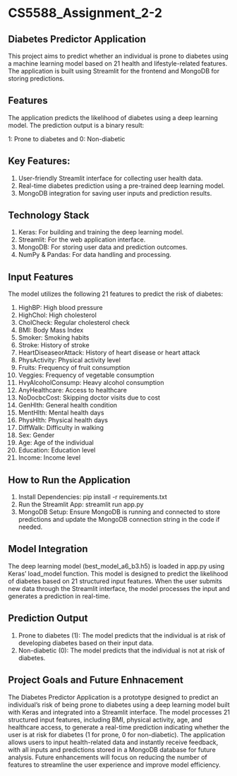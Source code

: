 # CS5588_Assignment_2-2

## Diabetes Predictor Application

This project aims to predict whether an individual is prone to diabetes using a machine learning model based on 21 health and lifestyle-related features. The application is built using Streamlit for the frontend and MongoDB for storing predictions.

## Features

The application predicts the likelihood of diabetes using a deep learning model. The prediction output is a binary result:

1: Prone to diabetes and 0: Non-diabetic

## Key Features:

1. User-friendly Streamlit interface for collecting user health data.
2. Real-time diabetes prediction using a pre-trained deep learning model.
3. MongoDB integration for saving user inputs and prediction results.

## Technology Stack

1. Keras: For building and training the deep learning model.
2. Streamlit: For the web application interface.
3. MongoDB: For storing user data and prediction outcomes.
4. NumPy & Pandas: For data handling and processing.

## Input Features

The model utilizes the following 21 features to predict the risk of diabetes:

1.	HighBP: High blood pressure
2.	HighChol: High cholesterol
3.	CholCheck: Regular cholesterol check
4.	BMI: Body Mass Index
5.	Smoker: Smoking habits
6.	Stroke: History of stroke
7.	HeartDiseaseorAttack: History of heart disease or heart attack
8.	PhysActivity: Physical activity level
9.	Fruits: Frequency of fruit consumption
10.	Veggies: Frequency of vegetable consumption
11.	HvyAlcoholConsump: Heavy alcohol consumption
12.	AnyHealthcare: Access to healthcare
13.	NoDocbcCost: Skipping doctor visits due to cost
14.	GenHlth: General health condition
15.	MentHlth: Mental health days
16.	PhysHlth: Physical health days
17.	DiffWalk: Difficulty in walking
18.	Sex: Gender
19.	Age: Age of the individual
20.	Education: Education level
21.	Income: Income level

## How to Run the Application

1. Install Dependencies:
pip install -r requirements.txt
2. Run the Streamlit App:
streamlit run app.py
3. MongoDB Setup:
Ensure MongoDB is running and connected to store predictions and update the MongoDB connection string in the code if needed.

## Model Integration

The deep learning model (best_model_a6_b3.h5) is loaded in app.py using Keras’ load_model function. This model is designed to predict the likelihood of diabetes based on 21 structured input features. When the user submits new data through the Streamlit interface, the model processes the input and generates a prediction in real-time.

## Prediction Output

1. Prone to diabetes (1): The model predicts that the individual is at risk of developing diabetes based on their input data.
2. Non-diabetic (0): The model predicts that the individual is not at risk of diabetes.

## Project Goals and Future Enhnacement
The Diabetes Predictor Application is a prototype designed to predict an individual’s risk of being prone to diabetes using a deep learning model built with Keras and integrated into a Streamlit interface. The model processes 21 structured input features, including BMI, physical activity, age, and healthcare access, to generate a real-time prediction indicating whether the user is at risk for diabetes (1 for prone, 0 for non-diabetic). The application allows users to input health-related data and instantly receive feedback, with all inputs and predictions stored in a MongoDB database for future analysis. Future enhancements will focus on reducing the number of features to streamline the user experience and improve model efficiency.


